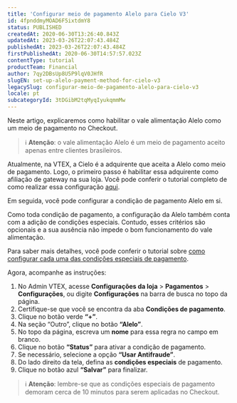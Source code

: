 ```yaml
---
title: 'Configurar meio de pagamento Alelo para Cielo V3'
id: 4fpnddmyMOAD6F5ixtdmY8
status: PUBLISHED
createdAt: 2020-06-30T13:26:40.843Z
updatedAt: 2023-03-26T22:07:43.484Z
publishedAt: 2023-03-26T22:07:43.484Z
firstPublishedAt: 2020-06-30T14:57:57.023Z
contentType: tutorial
productTeam: Financial
author: 7qy2DBsUp8U5P9lqV0JHfR
slugEN: set-up-alelo-payment-method-for-cielo-v3
legacySlug: configurar-meio-de-pagamento-alelo-para-cielo-v3
locale: pt
subcategoryId: 3tDGibM2tqMyqIyukqmmMw
---
```


Neste artigo, explicaremos como habilitar o vale alimentação Alelo como um meio de pagamento no Checkout.

> ℹ️ **Atenção**: o vale alimentação Alelo é um meio de pagamento aceito apenas entre clientes brasileiros.

Atualmente, na VTEX, a Cielo é a adquirente que aceita a Alelo como meio de pagamento. Logo, o primeiro passo é habilitar essa adquirente como afiliação de gateway na sua loja. Você pode conferir o tutorial completo de como realizar essa configuração [aqui](/pt/tutorial/configurar-adquirente-cielo--3avjZ7q65WcM02K8K0eeWu?locale=pt "aqui"). 

Em seguida, você pode configurar a condição de pagamento Alelo em si.

Como toda condição de pagamento, a configuração da Alelo também conta com a adição de condições especiais. Contudo, esses critérios são opcionais e a sua ausência não impede o bom funcionamento do vale alimentação. 

Para saber mais detalhes, você pode conferir o tutorial sobre [como configurar cada uma das condições especiais de pagamento](/pt/tutorial/condicoes-especiais--tutorials_456?locale=pt "como configurar cada um das condições especiais de pagamento").  

Agora, acompanhe as instruções:

1. No Admin VTEX, acesse **Configurações da loja** > **Pagamentos** > **Configurações**, ou digite **Configurações** na barra de busca no topo da página.
2. Certifique-se que você se encontra da aba __Condições de pagamento__.
3. Clique no botão verde __“+”__.
4. Na seção “Outro”, clique no botão __“Alelo”__.
5. No topo da página, escreva um __nome__ para essa regra no campo em branco.
6. Clique no botão __“Status”__ para ativar a condição de pagamento.
7. Se necessário, selecione a opção __“Usar Antifraude”__.
8. Do lado direito da tela, defina as __condições especiais__ de pagamento.
9. Clique no botão azul __“Salvar”__ para finalizar.

> ℹ️ **Atenção**: lembre-se que as condições especiais de pagamento demoram cerca de 10 minutos para serem aplicadas no Checkout. 
